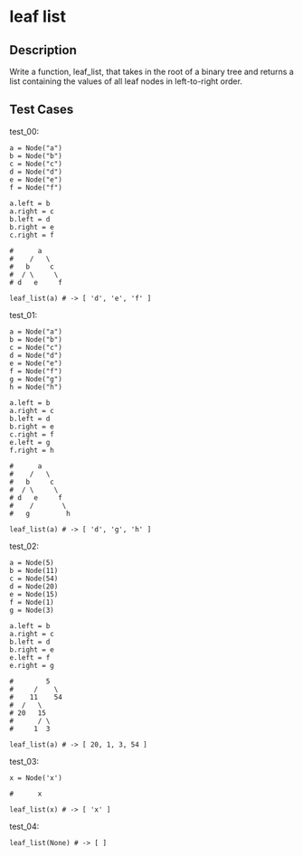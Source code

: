 # leaf list

## Description

Write a function, leaf_list, that takes in the root of a binary tree and returns a list containing the values of all leaf nodes in left-to-right order.

## Test Cases

test_00:

```text
a = Node("a")
b = Node("b")
c = Node("c")
d = Node("d")
e = Node("e")
f = Node("f")

a.left = b
a.right = c
b.left = d
b.right = e
c.right = f

#      a
#    /   \
#   b     c
#  / \     \
# d   e     f

leaf_list(a) # -> [ 'd', 'e', 'f' ]
```

test_01:

```text
a = Node("a")
b = Node("b")
c = Node("c")
d = Node("d")
e = Node("e")
f = Node("f")
g = Node("g")
h = Node("h")

a.left = b
a.right = c
b.left = d
b.right = e
c.right = f
e.left = g
f.right = h

#      a
#    /   \
#   b     c
#  / \     \
# d   e     f
#    /       \
#   g         h

leaf_list(a) # -> [ 'd', 'g', 'h' ]
```

test_02:

```text
a = Node(5)
b = Node(11)
c = Node(54)
d = Node(20)
e = Node(15)
f = Node(1)
g = Node(3)

a.left = b
a.right = c
b.left = d
b.right = e
e.left = f
e.right = g

#        5
#     /    \
#    11    54
#  /   \
# 20   15
#      / \
#     1  3

leaf_list(a) # -> [ 20, 1, 3, 54 ]
```

test_03:

```text
x = Node('x')

#      x

leaf_list(x) # -> [ 'x' ]
```

test_04:

```text
leaf_list(None) # -> [ ]
```
